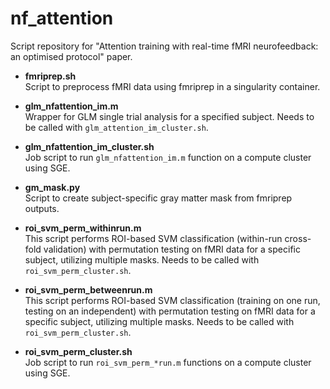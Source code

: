 # nf_attention

Script repository for "Attention training with real-time fMRI neurofeedback: an optimised protocol" paper.

- **fmriprep.sh**  
  Script to preprocess fMRI data using fmriprep in a singularity container.

- **glm_nfattention_im.m**  
  Wrapper for GLM single trial analysis for a specified subject. Needs to be called with `glm_attention_im_cluster.sh`.

- **glm_nfattention_im_cluster.sh**  
  Job script to run `glm_nfattention_im.m` function on a compute cluster using SGE.
  
- **gm_mask.py**  
  Script to create subject-specific gray matter mask from fmriprep outputs.

- **roi_svm_perm_withinrun.m**  
  This script performs ROI-based SVM classification (within-run cross-fold validation) with permutation testing on fMRI data for a specific subject, utilizing multiple masks. Needs to be called with `roi_svm_perm_cluster.sh`.

- **roi_svm_perm_betweenrun.m**  
  This script performs ROI-based SVM classification (training on one run, testing on an independent) with permutation testing on fMRI data for a specific subject, utilizing multiple masks. Needs to be called with `roi_svm_perm_cluster.sh`.

- **roi_svm_perm_cluster.sh**  
  Job script to run `roi_svm_perm_*run.m` functions on a compute cluster using SGE.

